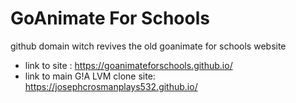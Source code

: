 # GoAnimate For Schools
github domain witch revives the old goanimate for schools website 
- link to site : https://goanimateforschools.github.io/
- link to main G!A LVM clone site: https://josephcrosmanplays532.github.io/
